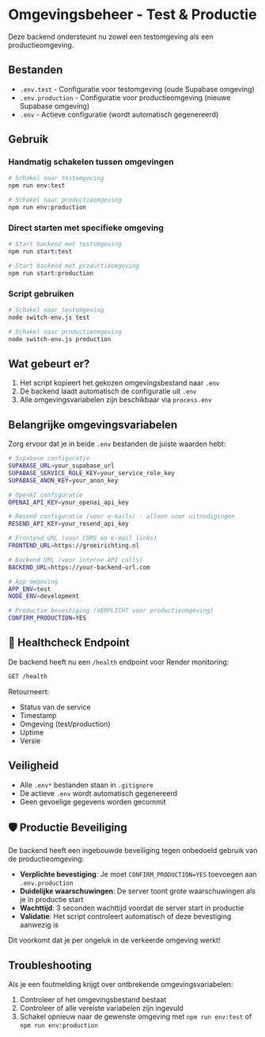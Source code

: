 # Omgevingsbeheer - Test & Productie

Deze backend ondersteunt nu zowel een testomgeving als een productieomgeving.

## Bestanden

- `.env.test` - Configuratie voor testomgeving (oude Supabase omgeving)
- `.env.production` - Configuratie voor productieomgeving (nieuwe Supabase omgeving)
- `.env` - Actieve configuratie (wordt automatisch gegenereerd)

## Gebruik

### Handmatig schakelen tussen omgevingen

```bash
# Schakel naar testomgeving
npm run env:test

# Schakel naar productieomgeving
npm run env:production
```

### Direct starten met specifieke omgeving

```bash
# Start backend met testomgeving
npm run start:test

# Start backend met productieomgeving
npm run start:production
```

### Script gebruiken

```bash
# Schakel naar testomgeving
node switch-env.js test

# Schakel naar productieomgeving
node switch-env.js production
```

## Wat gebeurt er?

1. Het script kopieert het gekozen omgevingsbestand naar `.env`
2. De backend laadt automatisch de configuratie uit `.env`
3. Alle omgevingsvariabelen zijn beschikbaar via `process.env`

## Belangrijke omgevingsvariabelen

Zorg ervoor dat je in beide `.env` bestanden de juiste waarden hebt:

```bash
# Supabase configuratie
SUPABASE_URL=your_supabase_url
SUPABASE_SERVICE_ROLE_KEY=your_service_role_key
SUPABASE_ANON_KEY=your_anon_key

# OpenAI configuratie
OPENAI_API_KEY=your_openai_api_key

# Resend configuratie (voor e-mails) - alleen voor uitnodigingen
RESEND_API_KEY=your_resend_api_key

# Frontend URL (voor CORS en e-mail links)
FRONTEND_URL=https://groeirichting.nl

# Backend URL (voor interne API calls)
BACKEND_URL=https://your-backend-url.com

# App omgeving
APP_ENV=test
NODE_ENV=development

# Productie bevestiging (VERPLICHT voor productieomgeving)
CONFIRM_PRODUCTION=YES
```

## 🏥 Healthcheck Endpoint

De backend heeft nu een `/health` endpoint voor Render monitoring:

```bash
GET /health
```

Retourneert:
- Status van de service
- Timestamp
- Omgeving (test/production)
- Uptime
- Versie

## Veiligheid

- Alle `.env*` bestanden staan in `.gitignore`
- De actieve `.env` wordt automatisch gegenereerd
- Geen gevoelige gegevens worden gecommit

## 🛡️ Productie Beveiliging

De backend heeft een ingebouwde beveiliging tegen onbedoeld gebruik van de productieomgeving:

- **Verplichte bevestiging**: Je moet `CONFIRM_PRODUCTION=YES` toevoegen aan `.env.production`
- **Duidelijke waarschuwingen**: De server toont grote waarschuwingen als je in productie start
- **Wachttijd**: 3 seconden wachttijd voordat de server start in productie
- **Validatie**: Het script controleert automatisch of deze bevestiging aanwezig is

Dit voorkomt dat je per ongeluk in de verkeerde omgeving werkt!

## Troubleshooting

Als je een foutmelding krijgt over ontbrekende omgevingsvariabelen:

1. Controleer of het omgevingsbestand bestaat
2. Controleer of alle vereiste variabelen zijn ingevuld
3. Schakel opnieuw naar de gewenste omgeving met `npm run env:test` of `npm run env:production`
